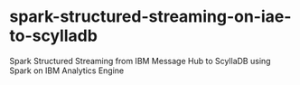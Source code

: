 # spark-structured-streaming-on-iae-to-scylladb
Spark Structured Streaming from IBM Message Hub to ScyllaDB using Spark on IBM Analytics Engine
